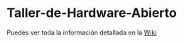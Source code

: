 Taller-de-Hardware-Abierto
==========================

Puedes ver toda la información detallada en la [Wiki](https://github.com/HackLab-Almeria/Taller-de-Hardware-Abierto/wiki)
